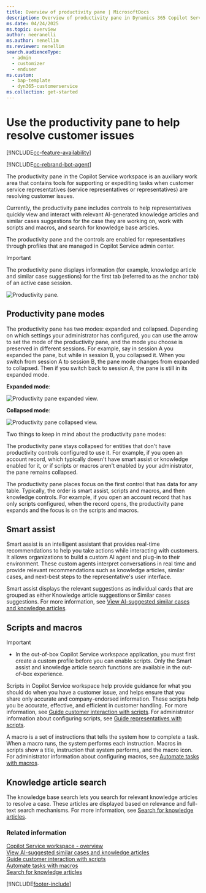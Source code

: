 ```yaml
---
title: Overview of productivity pane | MicrosoftDocs
description: Overview of productivity pane in Dynamics 365 Copilot Service workspace.
ms.date: 04/24/2025
ms.topic: overview
author: neeranelli
ms.author: nenellim
ms.reviewer: nenellim
search.audienceType: 
  - admin
  - customizer
  - enduser
ms.custom: 
  - bap-template
  - dyn365-customerservice
ms.collection: get-started
---
```


# Use the productivity pane to help resolve customer issues

[!INCLUDE[cc-feature-availability](../../includes/cc-feature-availability.md)]

[!INCLUDE[cc-rebrand-bot-agent](../../includes/cc-rebrand-bot-agent.md)]

The productivity pane in the Copilot Service workspace is an auxiliary work area that contains tools for supporting or expediting tasks when customer service representatives (service representatives or representatives) are resolving customer issues.

Currently, the productivity pane includes controls to help representatives quickly view and interact with relevant AI-generated knowledge articles and similar cases suggestions for the case they are working on, work with scripts and macros, and search for knowledge base articles.

The productivity pane and the controls are enabled for representatives through profiles that are managed in Copilot Service admin center.

> [!Important]
> The productivity pane displays information (for example, knowledge article and similar case suggestions) for the first tab (referred to as the anchor tab) of an active case session.

![Productivity pane.](../media/csw-productivity-pane.png "View of the productivity pane")

## Productivity pane modes

The productivity pane has two modes: expanded and collapsed. Depending on which settings your administrator has configured, you can use the arrow to set the mode of the productivity pane, and the mode you choose is preserved in different sessions. For example, say in session A you expanded the pane, but while in session B, you collapsed it. When you switch from session A to session B, the pane mode changes from expanded to collapsed. Then if you switch back to session A, the pane is still in its expanded mode.

**Expanded mode**:

![Productivity pane expanded view.](../media/csw-productivity-pane-expanded-mode.png "View of the productivity pane in expanded mode.")

**Collapsed mode**:

![Productivity pane collapsed view.](../media/csw-productivity-pane-collapsed-mode.png "View of the productivity pane mode in collapsed mode.")

Two things to keep in mind about the productivity pane modes:

The productivity pane stays collapsed for entities that don't have productivity controls configured to use it. For example, if you open an account record, which typically doesn't have smart assist or knowledge enabled for it, or if scripts or macros aren't enabled by your administrator, the pane remains collapsed. 

The productivity pane places focus on the first control that has data for any table. Typically, the order is smart assist, scripts and macros, and then knowledge controls. For example, if you open an account record that has only scripts configured, when the record opens, the productivity pane expands and the focus is on the scripts and macros. 

## Smart assist

Smart assist is an intelligent assistant that provides real-time recommendations to help you take actions while interacting with customers. It allows organizations to build a custom AI agent and plug-in to their environment. These custom agents interpret conversations in real time and provide relevant recommendations such as knowledge articles, similar cases, and next-best steps to the representative's user interface.

Smart assist displays the relevant suggestions as individual cards that are grouped as either Knowledge article suggestions or Similar cases suggestions. For more information, see [View AI-suggested similar cases and knowledge articles](csw-view-ai-suggested-cases-knowledge-articles.md).

## Scripts and macros

> [!Important]
> - In the out-of-box Copilot Service workspace application, you must first create a custom profile before you can enable scripts. Only the Smart assist and knowledge article search functions are available in the out-of-box experience.

Scripts in Copilot Service workspace help provide guidance for what you should do when you have a customer issue, and helps ensure that you share only accurate and company-endorsed information. These scripts help you be accurate, effective, and efficient in customer handling. For more information, see [Guide customer interaction with scripts](oc-agent-scripts.md). For administrator information about configuring scripts, see [Guide representatives with scripts](../administer/agent-scripts.md).

A macro is a set of instructions that tells the system how to complete a task. When a macro runs, the system performs each instruction. Macros in scripts show a title, instruction that system performs, and the macro icon. For administrator information about configuring macros, see [Automate tasks with macros](../administer/macros.md). 

## Knowledge article search

The knowledge base search lets you search for relevant knowledge articles to resolve a case. These articles are displayed based on relevance and full-text search mechanisms. For more information, see [Search for knowledge articles](search-knowledge-articles-csh.md). 

### Related information

[Copilot Service workspace - overview](../implement/csw-overview.md) <br>
[View AI-suggested similar cases and knowledge articles](csw-view-ai-suggested-cases-knowledge-articles.md) <br>
[Guide customer interaction with scripts](oc-agent-scripts.md) <br>
[Automate tasks with macros](../administer/macros.md) <br>
[Search for knowledge articles](search-knowledge-articles-csh.md)


[!INCLUDE[footer-include](../../includes/footer-banner.md)]
